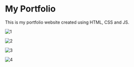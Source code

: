 # My Portfolio

This is my portfolio website created using HTML, CSS and JS.

![1](https://user-images.githubusercontent.com/94068631/166291810-2e55009a-895b-421f-99fd-632fe438c0c9.jpg)

![2](https://user-images.githubusercontent.com/94068631/166291814-483ff391-70ec-4944-b9c4-24dfebc36c00.jpg)

![3](https://user-images.githubusercontent.com/94068631/166291820-ee40811c-917d-4572-936b-4b66358029d8.jpg)

![4](https://user-images.githubusercontent.com/94068631/166291828-8d313ebf-d41e-4a6f-871d-2c19cc20e887.jpg)
